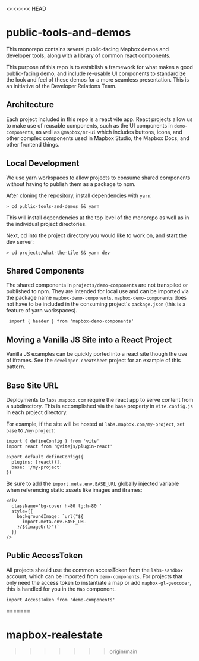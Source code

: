 <<<<<<< HEAD
# public-tools-and-demos

This monorepo contains several public-facing Mapbox demos and developer tools, along with a library of common react components.

This purpose of this repo is to establish a framework for what makes a good public-facing demo, and include re-usable UI components to standardize the look and feel of these demos for a more seamless presentation.  This is an initiative of the Developer Relations Team.

## Architecture

Each project included in this repo is a react vite app.  React projects allow us to make use of reusable components, such as the UI components in `demo-components`, as well as `@mapbox/mr-ui` which includes buttons, icons, and other complex components used in Mapbox Studio, the Mapbox Docs, and other frontend things.

## Local Development

We use yarn workspaces to allow projects to consume shared components without having to publish them as a package to npm.  

After cloning the repository, install dependencies with `yarn`:

```
> cd public-tools-and-demos && yarn
```

This will install dependencies at the top level of the monorepo as well as in the individual project directories.

Next, cd into the project directory you would like to work on, and start the dev server:

```
> cd projects/what-the-tile && yarn dev
```

## Shared Components

The shared components in `projects/demo-components` are not transpiled or published to npm. They are intended for local use and can be imported via the package name `mapbox-demo-components`.  `mapbox-demo-components` does not have to be included in the consuming project's `package.json` (this is a feature of yarn workspaces).

```
 import { header } from 'mapbox-demo-components'
```

## Moving a Vanilla JS Site into a React Project

Vanilla JS examples can be quickly ported into a react site though the use of iframes.  See the `developer-cheatsheet` project for an example of this pattern. 

## Base Site URL

Deployments to `labs.mapbox.com` require the react app to serve content from a subdirectory.  This is accomplished via the `base` property in `vite.config.js` in each project directory.

For example, if the site will be hosted at `labs.mapbox.com/my-project`, set `base` to `/my-project`:

```
import { defineConfig } from 'vite'
import react from '@vitejs/plugin-react'

export default defineConfig({
  plugins: [react()],
  base: '/my-project'
})
```

Be sure to add the `import.meta.env.BASE_URL` globally injected variable when referencing static assets like images and iframes:

```
<div
  className='bg-cover h-80 lg:h-80 '
  style={{
    backgroundImage: `url("${
      import.meta.env.BASE_URL
    }/${imageUrl}")`
  }}
/>
```

## Public AccessToken

All projects should use the common accessToken from the `labs-sandbox` account, which can be imported from `demo-components`.  For projects that only need the access token to instantiate a map or add `mapbox-gl-geocoder`, this is handled for you in the `Map` component.

```
import AccessToken from 'demo-components'
```
=======
# mapbox-realestate
>>>>>>> origin/main

